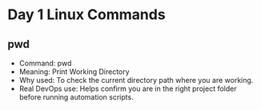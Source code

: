 # Day 1 Linux Commands

## pwd
- Command: pwd
- Meaning: Print Working Directory
- Why used: To check the current directory path where you are working.
- Real DevOps use: Helps confirm you are in the right project folder before running automation scripts.
